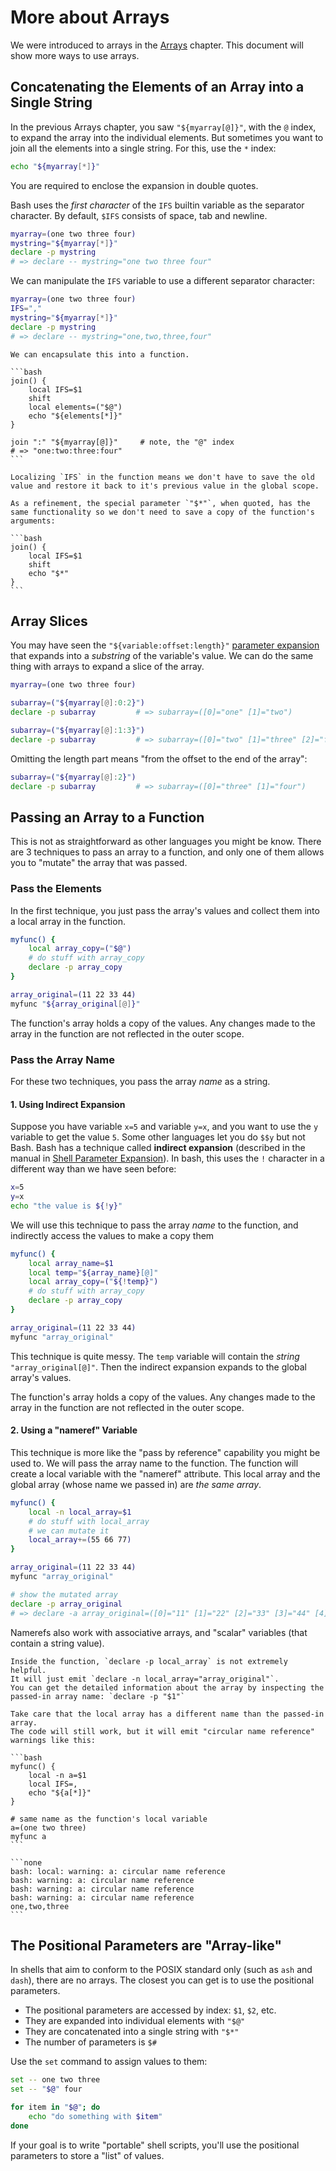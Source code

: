 # More about Arrays

We were introduced to arrays in the [Arrays][arrays] chapter.
This document will show more ways to use arrays.

## Concatenating the Elements of an Array into a Single String

In the previous Arrays chapter, you saw `"${myarray[@]}"`, with the `@` index, to expand the array into the individual elements.
But sometimes you want to join all the elements into a single string.
For this, use the `*` index:

```bash
echo "${myarray[*]}"
```

You are required to enclose the expansion in double quotes.

Bash uses the _first character_ of the `IFS` builtin variable as the separator character.
By default, `$IFS` consists of space, tab and newline.

```bash
myarray=(one two three four)
mystring="${myarray[*]}"
declare -p mystring
# => declare -- mystring="one two three four"
```

We can manipulate the `IFS` variable to use a different separator character:

```bash
myarray=(one two three four)
IFS=","
mystring="${myarray[*]}"
declare -p mystring
# => declare -- mystring="one,two,three,four"
```

~~~~exercism/advanced
We can encapsulate this into a function.

```bash
join() {
    local IFS=$1
    shift
    local elements=("$@")
    echo "${elements[*]}"
}

join ":" "${myarray[@]}"     # note, the "@" index
# => "one:two:three:four"
```

Localizing `IFS` in the function means we don't have to save the old value and restore it back to it's previous value in the global scope.

As a refinement, the special parameter `"$*"`, when quoted, has the same functionality so we don't need to save a copy of the function's arguments:

```bash
join() {
    local IFS=$1
    shift
    echo "$*"
}
```
~~~~

## Array Slices

You may have seen the `"${variable:offset:length}"` [parameter expansion][parameter-expansion] that expands into a _substring_ of the variable's value.
We can do the same thing with arrays to expand a slice of the array.

```bash
myarray=(one two three four)

subarray=("${myarray[@]:0:2}")
declare -p subarray         # => subarray=([0]="one" [1]="two")

subarray=("${myarray[@]:1:3}")
declare -p subarray         # => subarray=([0]="two" [1]="three" [2]="four")
```

Omitting the length part means "from the offset to the end of the array":

```bash
subarray=("${myarray[@]:2}")
declare -p subarray         # => subarray=([0]="three" [1]="four")
```

## Passing an Array to a Function

This is not as straightforward as other languages you might be know.
There are 3 techniques to pass an array to a function, and only one of them allows you to "mutate" the array that was passed.

### Pass the Elements

In the first technique, you just pass the array's values and collect them into a local array in the function.

```bash
myfunc() {
    local array_copy=("$@")
    # do stuff with array_copy
    declare -p array_copy
}

array_original=(11 22 33 44)
myfunc "${array_original[@]}"
```

The function's array holds a copy of the values.
Any changes made to the array in the function are not reflected in the outer scope.

### Pass the Array Name

For these two techniques, you pass the array _name_ as a string.

#### 1. Using Indirect Expansion

Suppose you have variable `x=5` and variable `y=x`, and you want to use the `y` variable to get the value `5`.
Some other languages let you do `$$y` but not Bash.
Bash has a technique called **indirect expansion** (described in the manual in [Shell Parameter Expansion][parameter-expansion]).
In bash, this uses the `!` character in a different way than we have seen before:

```bash
x=5
y=x
echo "the value is ${!y}"
```

We will use this technique to pass the array _name_ to the function, and indirectly access the values to make a copy them

```bash
myfunc() {
    local array_name=$1
    local temp="${array_name}[@]"
    local array_copy=("${!temp}")
    # do stuff with array_copy
    declare -p array_copy
}

array_original=(11 22 33 44)
myfunc "array_original"
```

This technique is quite messy.
The `temp` variable will contain the _string_ `"array_original[@]"`.
Then the indirect expansion expands to the global array's values.

The function's array holds a copy of the values.
Any changes made to the array in the function are not reflected in the outer scope.

#### 2. Using a "nameref" Variable

This technique is more like the "pass by reference" capability you might be used to.
We will pass the array name to the function.
The function will create a local variable with the "nameref" attribute.
This local array and the global array (whose name we passed in) are _the same array_.

```bash
myfunc() {
    local -n local_array=$1
    # do stuff with local_array
    # we can mutate it
    local_array+=(55 66 77)
}

array_original=(11 22 33 44)
myfunc "array_original"

# show the mutated array
declare -p array_original
# => declare -a array_original=([0]="11" [1]="22" [2]="33" [3]="44" [4]="55" [5]="66" [6]="77")
```

Namerefs also work with associative arrays, and "scalar" variables (that contain a string value).

~~~~exercism/note
Inside the function, `declare -p local_array` is not extremely helpful.
It will just emit `declare -n local_array="array_original"`.
You can get the detailed information about the array by inspecting the passed-in array name: `declare -p "$1"`
~~~~

~~~~exercism/caution
Take care that the local array has a different name than the passed-in array.
The code will still work, but it will emit "circular name reference" warnings like this:

```bash
myfunc() {
    local -n a=$1
    local IFS=,
    echo "${a[*]}"
}

# same name as the function's local variable
a=(one two three)
myfunc a
```

```none
bash: local: warning: a: circular name reference
bash: warning: a: circular name reference
bash: warning: a: circular name reference
bash: warning: a: circular name reference
one,two,three
```
~~~~

## The Positional Parameters are "Array-like"

In shells that aim to conform to the POSIX standard only (such as `ash` and `dash`), there are no arrays.
The closest you can get is to use the positional parameters.

* The positional parameters are accessed by index: `$1`, `$2`, etc.
* They are expanded into individual elements with `"$@"`
* They are concatenated into a single string with `"$*"`
* The number of parameters is `$#`

Use the `set` command to assign values to them:

```sh
set -- one two three
set -- "$@" four

for item in "$@"; do
    echo "do something with $item"
done
```

If your goal is to write "portable" shell scripts, you'll use the positional parameters to store a "list" of values.

[arrays]: https://exercism.org/tracks/bash/concepts/arrays
[parameter-expansion]: https://www.gnu.org/software/bash/manual/bash.html#Shell-Parameter-Expansion
